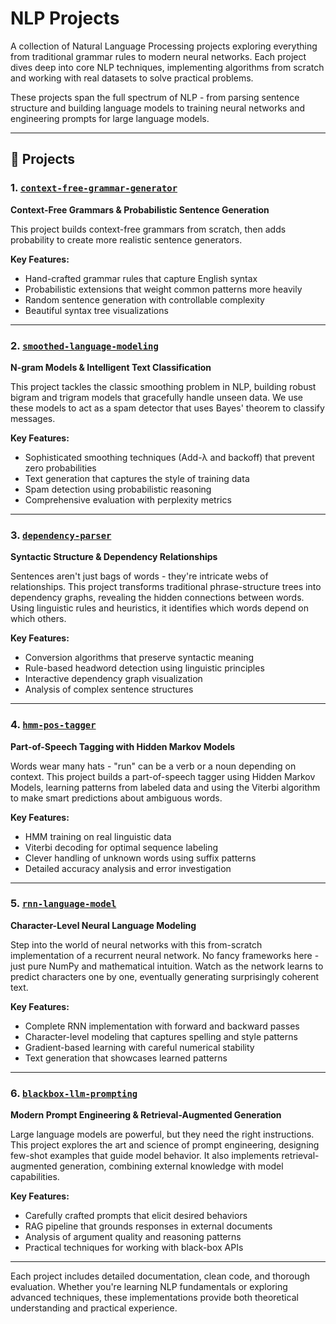 # NLP Projects

A collection of Natural Language Processing projects exploring everything from traditional grammar rules to modern neural networks. Each project dives deep into core NLP techniques, implementing algorithms from scratch and working with real datasets to solve practical problems.

These projects span the full spectrum of NLP - from parsing sentence structure and building language models to training neural networks and engineering prompts for large language models.

---

## 📁 Projects

### 1. [`context-free-grammar-generator`](./context-free-grammar-generator)
**Context-Free Grammars & Probabilistic Sentence Generation**

This project builds context-free grammars from scratch, then adds probability to create more realistic sentence generators. 

**Key Features:**
- Hand-crafted grammar rules that capture English syntax
- Probabilistic extensions that weight common patterns more heavily
- Random sentence generation with controllable complexity
- Beautiful syntax tree visualizations

---

### 2. [`smoothed-language-modeling`](./smoothed-language-modeling)
**N-gram Models & Intelligent Text Classification**

This project tackles the classic smoothing problem in NLP, building robust bigram and trigram models that gracefully handle unseen data. We use these models to act as a spam detector that uses Bayes' theorem to classify messages.

**Key Features:**
- Sophisticated smoothing techniques (Add-λ and backoff) that prevent zero probabilities
- Text generation that captures the style of training data
- Spam detection using probabilistic reasoning
- Comprehensive evaluation with perplexity metrics

---

### 3. [`dependency-parser`](./dependency-parser)
**Syntactic Structure & Dependency Relationships**

Sentences aren't just bags of words - they're intricate webs of relationships. This project transforms traditional phrase-structure trees into dependency graphs, revealing the hidden connections between words. Using linguistic rules and heuristics, it identifies which words depend on which others.

**Key Features:**
- Conversion algorithms that preserve syntactic meaning
- Rule-based headword detection using linguistic principles
- Interactive dependency graph visualization
- Analysis of complex sentence structures

---

### 4. [`hmm-pos-tagger`](./hmm-pos-tagger)
**Part-of-Speech Tagging with Hidden Markov Models**

Words wear many hats - "run" can be a verb or a noun depending on context. This project builds a part-of-speech tagger using Hidden Markov Models, learning patterns from labeled data and using the Viterbi algorithm to make smart predictions about ambiguous words.

**Key Features:**
- HMM training on real linguistic data
- Viterbi decoding for optimal sequence labeling
- Clever handling of unknown words using suffix patterns
- Detailed accuracy analysis and error investigation

---

### 5. [`rnn-language-model`](./rnn-language-model)
**Character-Level Neural Language Modeling**

Step into the world of neural networks with this from-scratch implementation of a recurrent neural network. No fancy frameworks here - just pure NumPy and mathematical intuition. Watch as the network learns to predict characters one by one, eventually generating surprisingly coherent text.

**Key Features:**
- Complete RNN implementation with forward and backward passes
- Character-level modeling that captures spelling and style patterns
- Gradient-based learning with careful numerical stability
- Text generation that showcases learned patterns

---

### 6. [`blackbox-llm-prompting`](./blackbox-llm-prompting)
**Modern Prompt Engineering & Retrieval-Augmented Generation**

Large language models are powerful, but they need the right instructions. This project explores the art and science of prompt engineering, designing few-shot examples that guide model behavior. It also implements retrieval-augmented generation, combining external knowledge with model capabilities.

**Key Features:**
- Carefully crafted prompts that elicit desired behaviors
- RAG pipeline that grounds responses in external documents
- Analysis of argument quality and reasoning patterns
- Practical techniques for working with black-box APIs

---

Each project includes detailed documentation, clean code, and thorough evaluation. Whether you're learning NLP fundamentals or exploring advanced techniques, these implementations provide both theoretical understanding and practical experience.
